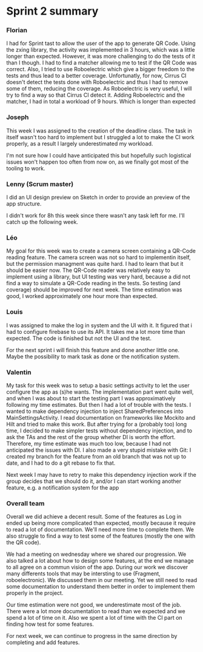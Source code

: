 Sprint 2 summary
================

### Florian
I had for Sprint tast to allow the user of the app to generate QR Code.
Using the zxing library, the activity was implemented in 3 hours, which was a little longer than expected.
However, it was more challenging to do the tests of it than I though. I had to find a matcher
allowing me to test if the QR Code was correct. Also, I tried to use Roboelectric which give a bigger
freedom to the tests and thus lead to a better coverage. Unfortunatly, for now, Cirrus CI doesn't
detect the tests done with Roboelectric and thus I had to remove some of them, reducing the coverage.
As Roboelectric is very useful, I will try to find a way so that Cirrus CI detect it.
Adding Roboelectric and the matcher, I had in total a workload of 9 hours. Which is longer than
expected


### Joseph

This week I was assigned to the creation of the deadline class.
The task in itself wasn't too hard to implement but I struggled a lot to make the CI work  properly,
as a result I largely underestimated my workload.

I'm not sure how I could have anticipated this but hopefully such logistical issues won't happen too
often from now on, as we finally got most of the tooling to work.

### Lenny (Scrum master)

I did an UI design preview on Sketch in order to provide an preview of the app structure.

I didn't work for 8h this week since there wasn't any task left for me. I'll catch up the following week.

### Léo

My goal for this week was to create a camera screen containing a QR-Code reading feature.
The camera screen was not so hard to implementin itself, but the permission managment was quite hard.
I had to learn that but it should be easier now. The QR-Code reader was relatively easy to implement
using a library, but UI testing was very hard, because a did not find a way to simulate a QR-Code
reading in the tests. So testing (and coverage) should be improved for next week.
The time estimation was good, I worked approximately one hour more than expected.

### Louis

I was assigned to make the log in system and the UI with it.
It figured that i had to configure firebase to use its API.
It takes me a lot more time than expected. The code is finished but not the UI and the test.

For the next sprint i will finish this feature and done another little one. Maybe the possibility to
mark task as done or the notification system.

### Valentin
My task for this week was to setup a basic settings activity to let the user configure the app as (s)he wants.
The implementation part went quite well, and when I was about to start the testing part I was approximatively following my time estimates.
But then I had a lot of trouble with the tests. I wanted to make dependency injection to inject SharedPreferences into MainSettingsActivity.
I read documentation on frameworks like Mockito and Hilt and tried to make this work. But after trying for a (probably too) long time, I
decided to make simpler tests without dependency injection, and to ask the TAs and the rest of the group whether DI is
worth the effort. Therefore, my time estimate was much too low, because I had not anticipated the issues with DI.
I also made a very stupid mistake with Git: I created my branch for the feature from an old branch that was not up to date,
and I had to do a git rebase to fix that.

Next week I may have to retry to make this dependency injection work if the group decides that we should do it, and/or I can start working another feature,
e.g. a notification system for the app



### Overall team

Overall we did achieve a decent result. Some of the features as Log in ended up being more complicated than expected, mostly because it require to read a lot of documentation. We'll need more time to complete them. We also struggle to find a way to test some of the features (mostly the one with the QR code). 

We had a meeting on wednesday where we shared our progression. We also talked a lot about how to design some features, at the end we manage to all agree on a commun vision of the app.
During our work we discover many differents tools that may be intersting to use (Fragment, roboelectronic). We discussed them in our meeting. Yet we still need to read some documentation to understand them better in order to implement them properly in the project.

Our time estimation were not good, we underestimate most of the job. There were a lot more documentation to read than we expected and we spend a lot of time on it. Also we spent a lot of time with the CI part on finding how test for some features.

For next week, we can continue to progress in the same direction by completing and add features.

